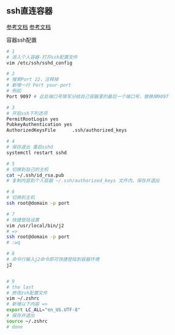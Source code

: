 ssh直连容器
---
[参考文档](https://www.jianshu.com/p/426f0d8e6cbf)
[参考文档](https://blog.csdn.net/luvzhan/article/details/40827201)


容器ssh配置
```sh
# 1
# 进入个人容器-打开ssh配置文件
vim /etc/ssh/sshd_config

# 2
# 搜索Port 22，注释掉
# 新增一行 Port your-port
# 例如
Port 9097 # 此处端口号填写分给自己容器里的最后一个端口号，替换掉9097

# 3
# 开启ssh下列选项
PermitRootLogin yes
PubkeyAuthentication yes
AuthorizedKeysFile      .ssh/authorized_keys

# 4
# 保存退出 重启sshd
systemctl restart sshd

# 5
# 切换到自己的主机
cat ~/.ssh/id_rsa.pub
# 复制内容到个人容器 ~/.ssh/authorized_keys 文件内，保存并退出

# 6
# 切换到主机
ssh root@domain -p port

# 7
# 快捷登陆设置
vim /usr/local/bin/j2
# =>
ssh root@domain -p port
# :wq

# 8
# 命令行输入j2命令即可快捷登陆到容器环境
j2


# 9
# the last
# 修改zsh配置文件
vim ~/.zshrc
# 新增以下内容 =>
export LC_ALL="en_US.UTF-8"
# 保存并退出
source ~/.zshrc
# done
```